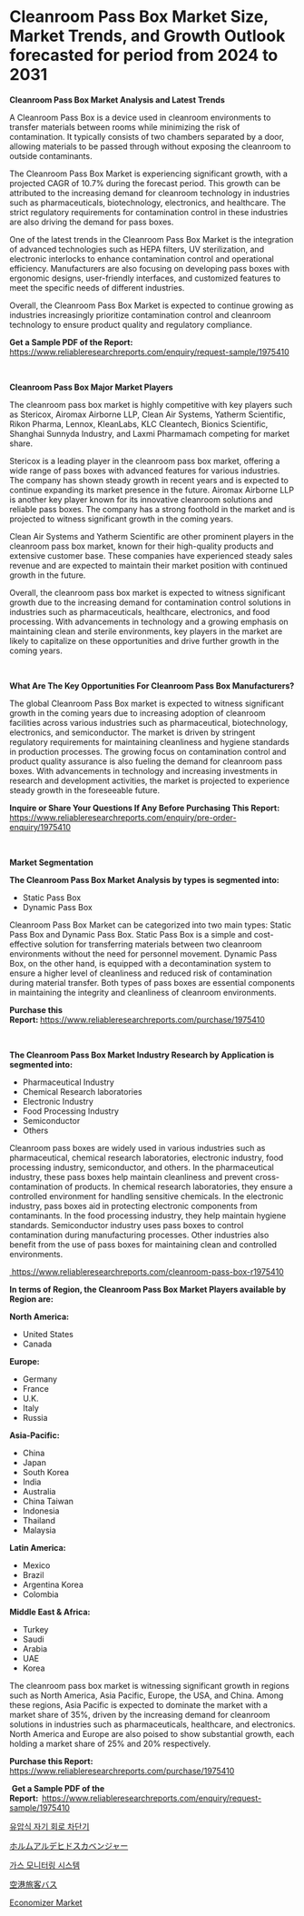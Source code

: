 <p><h1>Cleanroom Pass Box Market Size, Market Trends, and Growth Outlook forecasted for period from 2024 to 2031</h1></p><p><strong>Cleanroom Pass Box Market Analysis and Latest Trends</strong></p>
<p><p>A Cleanroom Pass Box is a device used in cleanroom environments to transfer materials between rooms while minimizing the risk of contamination. It typically consists of two chambers separated by a door, allowing materials to be passed through without exposing the cleanroom to outside contaminants.</p><p>The Cleanroom Pass Box Market is experiencing significant growth, with a projected CAGR of 10.7% during the forecast period. This growth can be attributed to the increasing demand for cleanroom technology in industries such as pharmaceuticals, biotechnology, electronics, and healthcare. The strict regulatory requirements for contamination control in these industries are also driving the demand for pass boxes.</p><p>One of the latest trends in the Cleanroom Pass Box Market is the integration of advanced technologies such as HEPA filters, UV sterilization, and electronic interlocks to enhance contamination control and operational efficiency. Manufacturers are also focusing on developing pass boxes with ergonomic designs, user-friendly interfaces, and customized features to meet the specific needs of different industries.</p><p>Overall, the Cleanroom Pass Box Market is expected to continue growing as industries increasingly prioritize contamination control and cleanroom technology to ensure product quality and regulatory compliance.</p></p>
<p><strong>Get a Sample PDF of the Report:&nbsp;</strong> <a href="https://www.reliableresearchreports.com/enquiry/request-sample/1975410">https://www.reliableresearchreports.com/enquiry/request-sample/1975410</a></p>
<p>&nbsp;</p>
<p><strong>Cleanroom Pass Box Major Market Players</strong></p>
<p><p>The cleanroom pass box market is highly competitive with key players such as Stericox, Airomax Airborne LLP, Clean Air Systems, Yatherm Scientific, Rikon Pharma, Lennox, KleanLabs, KLC Cleantech, Bionics Scientific, Shanghai Sunnyda Industry, and Laxmi Pharmamach competing for market share. </p><p>Stericox is a leading player in the cleanroom pass box market, offering a wide range of pass boxes with advanced features for various industries. The company has shown steady growth in recent years and is expected to continue expanding its market presence in the future. Airomax Airborne LLP is another key player known for its innovative cleanroom solutions and reliable pass boxes. The company has a strong foothold in the market and is projected to witness significant growth in the coming years.</p><p>Clean Air Systems and Yatherm Scientific are other prominent players in the cleanroom pass box market, known for their high-quality products and extensive customer base. These companies have experienced steady sales revenue and are expected to maintain their market position with continued growth in the future.</p><p>Overall, the cleanroom pass box market is expected to witness significant growth due to the increasing demand for contamination control solutions in industries such as pharmaceuticals, healthcare, electronics, and food processing. With advancements in technology and a growing emphasis on maintaining clean and sterile environments, key players in the market are likely to capitalize on these opportunities and drive further growth in the coming years.</p></p>
<p>&nbsp;</p>
<p><strong>What Are The Key Opportunities For Cleanroom Pass Box Manufacturers?</strong></p>
<p><p>The global Cleanroom Pass Box market is expected to witness significant growth in the coming years due to increasing adoption of cleanroom facilities across various industries such as pharmaceutical, biotechnology, electronics, and semiconductor. The market is driven by stringent regulatory requirements for maintaining cleanliness and hygiene standards in production processes. The growing focus on contamination control and product quality assurance is also fueling the demand for cleanroom pass boxes. With advancements in technology and increasing investments in research and development activities, the market is projected to experience steady growth in the foreseeable future.</p></p>
<p><strong>Inquire or Share Your Questions If Any Before Purchasing This Report:</strong> <a href="https://www.reliableresearchreports.com/enquiry/pre-order-enquiry/1975410">https://www.reliableresearchreports.com/enquiry/pre-order-enquiry/1975410</a></p>
<p>&nbsp;</p>
<p><strong>Market Segmentation</strong></p>
<p><strong>The Cleanroom Pass Box Market Analysis by types is segmented into:</strong></p>
<p><ul><li>Static Pass Box</li><li>Dynamic Pass Box</li></ul></p>
<p><p>Cleanroom Pass Box Market can be categorized into two main types: Static Pass Box and Dynamic Pass Box. Static Pass Box is a simple and cost-effective solution for transferring materials between two cleanroom environments without the need for personnel movement. Dynamic Pass Box, on the other hand, is equipped with a decontamination system to ensure a higher level of cleanliness and reduced risk of contamination during material transfer. Both types of pass boxes are essential components in maintaining the integrity and cleanliness of cleanroom environments.</p></p>
<p><strong>Purchase this Report:&nbsp;</strong><a href="https://www.reliableresearchreports.com/purchase/1975410">https://www.reliableresearchreports.com/purchase/1975410</a></p>
<p>&nbsp;</p>
<p><strong>The Cleanroom Pass Box Market Industry Research by Application is segmented into:</strong></p>
<p><ul><li>Pharmaceutical Industry</li><li>Chemical Research laboratories</li><li>Electronic Industry</li><li>Food Processing Industry</li><li>Semiconductor</li><li>Others</li></ul></p>
<p><p>Cleanroom pass boxes are widely used in various industries such as pharmaceutical, chemical research laboratories, electronic industry, food processing industry, semiconductor, and others. In the pharmaceutical industry, these pass boxes help maintain cleanliness and prevent cross-contamination of products. In chemical research laboratories, they ensure a controlled environment for handling sensitive chemicals. In the electronic industry, pass boxes aid in protecting electronic components from contaminants. In the food processing industry, they help maintain hygiene standards. Semiconductor industry uses pass boxes to control contamination during manufacturing processes. Other industries also benefit from the use of pass boxes for maintaining clean and controlled environments.</p></p>
<p><a href="https://www.reliableresearchreports.com/cleanroom-pass-box-r1975410">&nbsp;https://www.reliableresearchreports.com/cleanroom-pass-box-r1975410</a></p>
<p><strong>In terms of Region, the Cleanroom Pass Box Market Players available by Region are:</strong></p>
<p>
    <p> <strong> North America: </strong>
        <ul>
            <li>United States</li>
            <li>Canada</li>
        </ul>
        </p> 
    <p> <strong> Europe: </strong>
        <ul>
            <li>Germany</li>
            <li>France</li>
            <li>U.K.</li>
            <li>Italy</li>
            <li>Russia</li>
        </ul>
        </p> 
    <p> <strong> Asia-Pacific: </strong>
        <ul>
            <li>China</li>
            <li>Japan</li>
            <li>South Korea</li>
            <li>India</li>
            <li>Australia</li>
            <li>China Taiwan</li>
            <li>Indonesia</li>
            <li>Thailand</li>
            <li>Malaysia</li>
        </ul>
        </p> 
    <p> <strong> Latin America: </strong>
        <ul>
            <li>Mexico</li>
            <li>Brazil</li>
            <li>Argentina Korea</li>
            <li>Colombia</li>
        </ul>
        </p> 
    <p> <strong> Middle East & Africa: </strong>
        <ul>
            <li>Turkey</li>
            <li>Saudi</li>
            <li>Arabia</li>
            <li>UAE</li>
            <li>Korea</li>
        </ul>
    </p>
    </p>
<p><p>The cleanroom pass box market is witnessing significant growth in regions such as North America, Asia Pacific, Europe, the USA, and China. Among these regions, Asia Pacific is expected to dominate the market with a market share of 35%, driven by the increasing demand for cleanroom solutions in industries such as pharmaceuticals, healthcare, and electronics. North America and Europe are also poised to show substantial growth, each holding a market share of 25% and 20% respectively.</p></p>
<p><strong>Purchase this Report: </strong><a href="https://www.reliableresearchreports.com/purchase/1975410">https://www.reliableresearchreports.com/purchase/1975410</a></p>
<p>&nbsp;<strong>Get a Sample PDF of the Report:&nbsp;&nbsp;</strong><a href="https://www.reliableresearchreports.com/enquiry/request-sample/1975410">https://www.reliableresearchreports.com/enquiry/request-sample/1975410</a></p>
<p><strong></strong></p>
<p><p><a href="https://medium.com/@codinchelcea2022/%EC%88%98%EC%95%95%EC%8B%9D-%EC%9E%90%EA%B8%B0-%ED%9A%8C%EB%A1%9C-%EC%B0%A8%EB%8B%A8%EA%B8%B0-%EC%8B%9C%EC%9E%A5-%EC%A0%90%EC%9C%A0%EC%9C%A8-%EB%B3%80%ED%99%94-%EB%B0%8F-%EC%8B%9C%EC%9E%A5-%EC%84%B1%EC%9E%A5-%ED%8A%B8%EB%A0%8C%EB%93%9C-2024%EB%85%84-2031%EB%85%84-5a902425c72a">유압식 자기 회로 차단기</a></p><p><a href="https://medium.com/@redsalmon1949/%E3%83%9B%E3%83%AB%E3%83%9E%E3%83%AA%E3%83%B3%E9%99%A4%E5%8E%BB%E5%89%A4%E5%B8%82%E5%A0%B4%E3%81%AE%E5%88%86%E6%9E%90-%E3%82%B0%E3%83%AD%E3%83%BC%E3%83%90%E3%83%AB%E7%94%A3%E6%A5%AD%E3%81%AE%E5%B1%95%E6%9C%9B%E3%81%A8%E4%BA%88%E6%B8%AC-2024%E5%B9%B4%E3%81%8B%E3%82%892031%E5%B9%B4-17d9b4bc00d0">ホルムアルデヒドスカベンジャー</a></p><p><a href="https://medium.com/@kenyonjohns/%EA%B0%80%EC%8A%A4-%EB%AA%A8%EB%8B%88%ED%84%B0%EB%A7%81-%EC%8B%9C%EC%8A%A4%ED%85%9C-%EC%8B%9C%EC%9E%A5-%EC%A7%80%ED%91%9C-%ED%95%B4%EB%8F%85-%EC%8B%9C%EC%9E%A5-%EC%A0%90%EC%9C%A0%EC%9C%A8-%ED%8A%B8%EB%A0%8C%EB%93%9C-%EB%B0%8F-%EC%84%B1%EC%9E%A5-%EC%96%91%EC%83%81-3efa4a7583af">가스 모니터링 시스템</a></p><p><a href="https://github.com/vlcostes/Market-Research-Report-List-1/blob/main/641256933647.md">空港旅客バス</a></p><p><a href="https://github.com/Glendatilghmankmgz0rbhwpy/Market-Research-Report-List-2/blob/main/economizer-market.md">Economizer Market</a></p></p>
